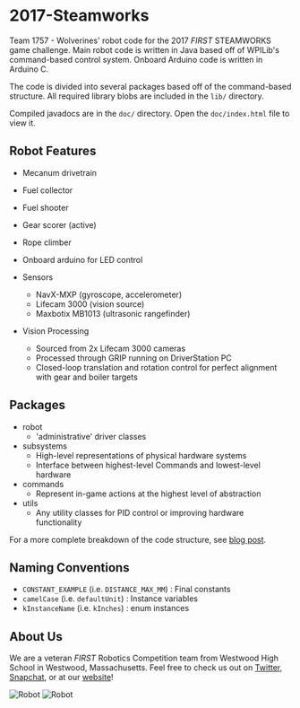 # 2017-Steamworks
Team 1757 - Wolverines' robot code for the 2017 <i>FIRST</i> STEAMWORKS game challenge. Main robot code is written in Java based off of WPILib's command-based control system. Onboard Arduino code is written in Arduino C.

The code is divided into several packages based off of the command-based structure. 
All required library blobs are included in the `lib/` directory.

Compiled javadocs are in the `doc/` directory. Open the `doc/index.html` file to view it.

## Robot Features
 - Mecanum drivetrain
 - Fuel collector
 - Fuel shooter
 - Gear scorer (active)
 - Rope climber
 - Onboard arduino for LED control

 - Sensors
   - NavX-MXP (gyroscope, accelerometer)
   - Lifecam 3000 (vision source)
   - Maxbotix MB1013 (ultrasonic rangefinder)
 
 - Vision Processing
   - Sourced from 2x Lifecam 3000 cameras
   - Processed through GRIP running on DriverStation PC
   - Closed-loop translation and rotation control for perfect alignment with gear and boiler targets 

## Packages
 - robot 
   - 'administrative' driver classes
 - subsystems
   - High-level representations of physical hardware systems
   - Interface between highest-level Commands and lowest-level hardware
 - commands
   - Represent in-game actions at the highest level of abstraction
 - utils
   - Any utility classes for PID control or improving hardware functionality

 For a more complete breakdown of the code structure, see [blog post](https://acabey.xyz/blog/posts/3-9-17/).

## Naming Conventions
 - `CONSTANT_EXAMPLE` (i.e. `DISTANCE_MAX_MM`)	: Final constants
 - `camelCase` (i.e. `defaultUnit`)				: Instance variables
 - `kInstanceName` (i.e. `kInches`)				: enum instances
 
## About Us
We are a veteran <i>FIRST</i> Robotics Competition team from Westwood High School in Westwood, Massachusetts.
Feel free to check us out on [Twitter](https://twitter.com/WWRobotics1757), [Snapchat](https://www.snapchat.com/add/wwrobotics), or at our [website](team1757.com)!

![Robot](https://pbs.twimg.com/media/C5Plwg-VUAAwj8x.jpg:large)
![Robot](https://pbs.twimg.com/media/C6uKH6jWoAE3xXp.jpg:large)
